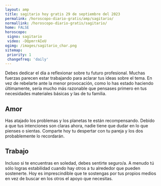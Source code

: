 ```yaml
---
layout: amp
title: sagitario hoy gratis 29 de septiembre del 2023 
permalink: /horoscopo-diario-gratis/amp/sagitario/
normallink: /horoscopo-diario-gratis/sagitario/
home: FALSE
horoscopo:
 signo: sagitario
 video: -DQpmrrAIeU
ogimg: /images/sagitario_char.png
sitemap:
 priority: 1
 changefreq: 'daily'
---
```



Debes dedicar el día a reflexionar sobre tu futuro profesional. Muchas fuerzas parecen estar trabajando para aclarar tus ideas sobre el tema. En vez de rebelarte ante la menor provocación, como lo has estado haciendo últimamente, sería mucho más razonable que pensases primero en tus necesidades materiales básicas y las de tu familia.

## Amor

Has atajado los problemas y los planetas te están recompensando. Debido a que tus intenciones son claras ahora, nadie tiene que dudar en lo que pienses o sientas. Comparte hoy tu despertar con tu pareja y los dos probablemente lo recordarán.

## Trabajo

Incluso si te encuentras en soledad, debes sentirte seguro/a. A menudo tú sólo logras estabilidad cuando hay otros a tu alrededor que pueden sostenerte. Hoy es imprescindible que te sostengas por tus propios medios en vez de buscar en los otros el apoyo que necesitas.